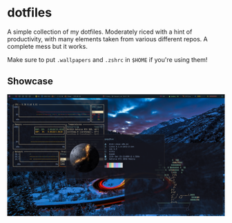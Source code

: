 # dotfiles

A simple collection of my dotfiles. Moderately riced with a hint of productivity, with many elements taken from various different repos. A complete mess but it works.

Make sure to put `.wallpapers` and `.zshrc` in `$HOME` if you're using them!

## Showcase

![Showcase](https://github.com/TheGogy/dotfiles/blob/main/showcase/terminals.png)